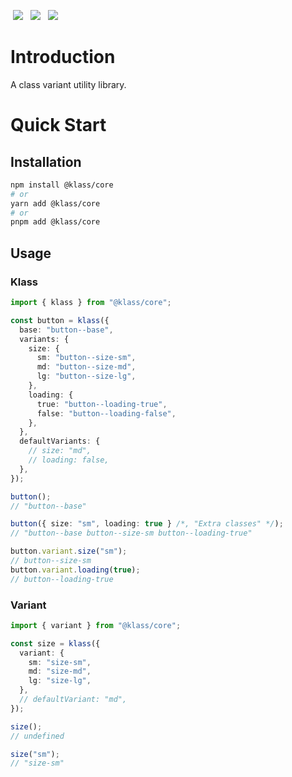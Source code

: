<p>
  <a href="https://www.npmjs.com/package/@klass/core" style="display: inline-block; margin: 0px 4px;"><img src="https://badgen.net/npm/v/@klass/core"></a>
  <a href="https://bundlephobia.com/package/@klass/core" style="display: inline-block; margin: 0px 4px;"><img src="https://badgen.net/bundlephobia/minzip/@klass/core"></a>
  <a href="https://www.npmjs.com/package/@klass/core" style="display: inline-block; margin: 0px 4px;"><img src="https://badgen.net/npm/license/@klass/core"></a>
</p>

# Introduction <Badge type="warning" text="beta" />

A class variant utility library.

# Quick Start

## Installation

```bash
npm install @klass/core
# or
yarn add @klass/core
# or
pnpm add @klass/core
```

## Usage

### Klass

```typescript
import { klass } from "@klass/core";

const button = klass({
  base: "button--base",
  variants: {
    size: {
      sm: "button--size-sm",
      md: "button--size-md",
      lg: "button--size-lg",
    },
    loading: {
      true: "button--loading-true",
      false: "button--loading-false",
    },
  },
  defaultVariants: {
    // size: "md",
    // loading: false,
  },
});

button();
// "button--base"

button({ size: "sm", loading: true } /*, "Extra classes" */);
// "button--base button--size-sm button--loading-true"

button.variant.size("sm");
// button--size-sm
button.variant.loading(true);
// button--loading-true
```

### Variant

```typescript
import { variant } from "@klass/core";

const size = klass({
  variant: {
    sm: "size-sm",
    md: "size-md",
    lg: "size-lg",
  },
  // defaultVariant: "md",
});

size();
// undefined

size("sm");
// "size-sm"
```

